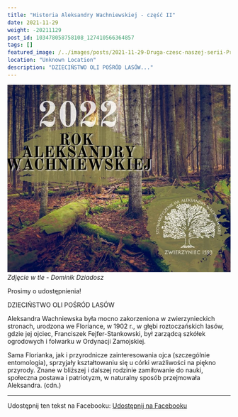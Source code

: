 ```yaml
---
title: "Historia Aleksandry Wachniewskiej - część II"
date: 2021-11-29
weight: -20211129
post_id: 103478058758108_127410566364857
tags: []
featured_image: /../images/posts/2021-11-29-Druga-czesc-naszej-serii-Prosimy-o-udostepnienia.jpg
location: "Unknown Location"
description: "DZIECIŃSTWO OLI POŚRÓD LASÓW..."
---
```


![Zdjęcie w tle - Dominik Dziadosz](/images/posts/2021-11-29-Druga-czesc-naszej-serii-Prosimy-o-udostepnienia.jpg)
*Zdjęcie w tle - Dominik Dziadosz*

Prosimy o udostępnienia!

DZIECIŃSTWO OLI POŚRÓD LASÓW

Aleksandra Wachniewska była mocno zakorzeniona w zwierzynieckich stronach, urodzona we Floriance, w 1902 r., w głębi roztoczańskich lasów, gdzie jej ojciec, Franciszek Fejfer-Stankowski, był zarządcą szkółek ogrodowych i folwarku w Ordynacji Zamojskiej.

Sama Florianka, jak i przyrodnicze zainteresowania ojca (szczególnie entomologia), sprzyjały kształtowaniu się u córki wrażliwości na piękno przyrody. Znane w bliższej i dalszej rodzinie zamiłowanie do nauki, społeczna postawa i patriotyzm, w naturalny sposób przejmowała Aleksandra. (cdn.)

---

Udostępnij ten tekst na Facebooku:
[Udostępnij na Facebooku](https://www.facebook.com/sharer/sharer.php?u=https://stowarzyszeniewachniewskiej.pl/posts/Druga-czesc-naszej-serii-Prosimy-o-udostepnienia)

<script type="application/ld+json">
{
  "@context": "https://schema.org",
  "@type": "BlogPosting",
  "headline": "Druga część naszej serii. Prosimy o udostępnienia!",
  "datePublished": "2021-11-29",
  "dateModified": "2021-11-29",
  "author": {
    "@type": "Organization",
    "name": "Stowarzyszenie Wachniewskiej"
  },
  "publisher": {
    "@type": "Organization",
    "name": "Stowarzyszenie im. Aleksandry Wachniewskiej",
    "logo": {
      "@type": "ImageObject",
      "url": "https://stowarzyszeniewachniewskiej.pl/images/logo/logo.svg"
    }
  },
  "mainEntityOfPage": {
    "@type": "WebPage",
    "@id": "https://stowarzyszeniewachniewskiej.pl/posts/Druga-czesc-naszej-serii-Prosimy-o-udostepnienia"
  },
  "image": {
    "@type": "ImageObject",
    "url": "https://stowarzyszeniewachniewskiej.pl/images/posts/2021-11-29-Druga-czesc-naszej-serii-Prosimy-o-udostepnienia.jpg"
  },
  "articleSection": "Dziedzictwo Kulturowe i Zabytki",
  "keywords": "",
  "wordCount": 79,
  "articleBody": "DZIECIŃSTWO OLI POŚRÓD LASÓW\n\n     Aleksandra Wachniewska była mocno zakorzeniona w zwierzynieckich stronach, urodzona we Floriance, w 1902 r., w głębi roztoczańskich lasów, gdzie jej ojciec, Franciszek Fejfer-Stankowski, był zarządcą szkółek ogrodowych i folwarku w Ordynacji Zamojskiej.\n\nSama Florianka, jak i przyrodnicze zainteresowania ojca (szczególnie entomologia), sprzyjały kształtowaniu się u córki wrażliwości na piękno przyrody. Znane w bliższej i dalszej rodzinie zamiłowanie do nauki, społeczna postawa i patriotyzm, w naturalny sposób przejmowała Aleksandra. (cdn.)\n\n Zdjęcie w tle - Dominik Dziadosz.",
  "description": "Odkryj piękno Zwierzyńca i jego zabytki."
}
</script>
<script type="application/ld+json">
{
  "@context": "https://schema.org",
  "@type": "BreadcrumbList",
  "itemListElement": [
    {
      "@type": "ListItem",
      "position": 1,
      "name": "Home",
      "item": "https://stowarzyszeniewachniewskiej.pl"
    },
    {
      "@type": "ListItem",
      "position": 2,
      "name": "posts",
      "item": "https://stowarzyszeniewachniewskiej.pl/posts"
    },
    {
      "@type": "ListItem",
      "position": 3,
      "name": "Druga część naszej serii. Prosimy o udostępnienia!",
      "item": "https://stowarzyszeniewachniewskiej.pl/posts/Druga-czesc-naszej-serii-Prosimy-o-udostepnienia"
    }
  ]
}
</script>
